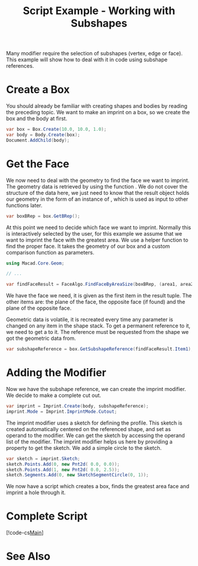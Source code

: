 ﻿---
uid: 0e4bd8dd-c0f6-4ad6-a251-302a96744c94
title: Script Example - Working with Subshapes
---
Many modifier require the selection of subshapes (vertex, edge or face). This example will show how to deal with it in code using subshape references.

# Create a Box
You should already be familiar with creating shapes and bodies by reading the preceding topic. We want to make an imprint on a box, so we create the box and the body at first.

```cs
var box = Box.Create(10.0, 10.0, 1.0);
var body = Body.Create(box);
Document.AddChild(body);
```

# Get the Face
We now need to deal with the geometry to find the face we want to imprint. The geometry data is retrieved by using the function [](Macad.Core.Shapes.Shape.GetBRep). We do not cover the structure of the data here, we just need to know that the result object holds our geometry in the form of an instance of [](Macad.Occt.TopoDS_Shape), which is used as input to other functions later.

```cs
var boxBRep = box.GetBRep();
```

At this point we need to decide which face we want to imprint. Normally this is interactively selected by the user, for this example we assume that we want to imprint the face with the greatest area. We use a helper function to find the proper face. It takes the geometry of our box and a custom comparison function as parameters.

```cs
using Macad.Core.Geom;

// ...

var findFaceResult = FaceAlgo.FindFaceByAreaSize(boxBRep, (area1, area2) => area1 > area2);
```

We have the face we need, it is given as the first item in the result tuple. The other items are: the plane of the face, the opposite face (if found) and the plane of the opposite face.

Geometric data is volatile, it is recreated every time any parameter is changed on any item in the shape stack. To get a permanent reference to it, we need to get a [](Macad.Core.Shapes.SubshapeReference) to it. The reference must be requested from the shape we got the geometric data from.

```cs
var subshapeReference = box.GetSubshapeReference(findFaceResult.Item1);
```

# Adding the Modifier
Now we have the subshape reference, we can create the imprint modifier. We decide to make a complete cut out.

```cs
var imprint = Imprint.Create(body, subshapeReference);
imprint.Mode = Imprint.ImprintMode.Cutout;
```

The imprint modifier uses a sketch for defining the profile. This sketch is created automatically centered on the referenced shape, and set as operand to the modifier. We can get the sketch by accessing the operand list of the modifier. The imprint modifier helps us here by providing a property to get the sketch. We add a simple circle to the sketch.

```cs
var sketch = imprint.Sketch;
sketch.Points.Add(0, new Pnt2d( 0.0, 0.0));
sketch.Points.Add(1, new Pnt2d( 0.0, 2.5));
sketch.Segments.Add(0, new SketchSegmentCircle(0, 1));
```

We now have a script which creates a box, finds the greatest area face and imprint a hole through it.

# Complete Script
[!code-cs[Main](Samples/CreateImprint.csx)]

# See Also
[](xref:dbef1051-1ced-4b54-89a5-64c02de1722d)
[](xref:cb7fcf59-b5d0-42c4-938e-e8cdbe3edd05)
